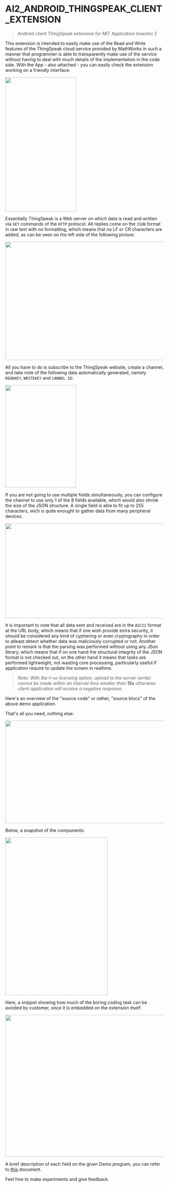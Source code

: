 # AI2_ANDROID_THINGSPEAK_CLIENT_EXTENSION

> Android client ThingSpeak extension for MIT Application Inventor 2   <img src="https://github.com/aluis-rcastro/AI2_ANDROID_THINGSPEAK_CLIENT_EXTENSION/blob/master/res/IconTS.png?raw=true" alt="" >

This extension is intended to easily make use of the Read and Write features of the ThingSpeak cloud service provided by MathWorks in such a manner that programmer is able to transparently make use of the service without having to deal with much details of the implementation in the code side. With the App - also attached - you can easily check the extension working on a friendly interface:
 
<img src="https://github.com/aluis-rcastro/AI2_ANDROID_THINGSPEAK_CLIENT_EXTENSION/blob/master/res/AppRunning.png" alt="" width="225" height="425">

Essentially ThingSpeak is a Web server on which data is read and written via `GET` commands of the `HTTP` protocol. All replies come on the `JSON` format in raw text with no formatting, which means that no LF or CR characters are added, as can be seen on the left side of the following picture:

<img src="https://github.com/aluis-rcastro/AI2_ANDROID_THINGSPEAK_CLIENT_EXTENSION/blob/master/res/JSonFormatter.png" alt="" width="750" height="375">

All you have to do is subscribe to the ThingSpeak website, create a channel, and take note of the following data automatically generated, namely `READKEY`, `WRITEKEY` and `CANNEL ID`:

<img src="https://github.com/aluis-rcastro/AI2_ANDROID_THINGSPEAK_CLIENT_EXTENSION/blob/master/res/ThingSpeak.png" alt="" width="225" height="325">

If you are not going to use multiple fields simultaneously, you can configure the channel to use only 1 of the 8 fields available, which would also shrink the size of the JSON structure. A single field is able to fit up to 255 characters, wich is quite enought to gather data from many peripheral devices.

<img src="https://github.com/aluis-rcastro/AI2_ANDROID_THINGSPEAK_CLIENT_EXTENSION/blob/master/res/Channel.png" alt="" width="625" height="300">

It is important to note that all data sent and received are in the `ASCII` format at the URL body, which means that if one wish provide extra security, it should be considered any kind of cyphering or even cryptography in order to atleast detect whether data was maliciously corrupted or not. Another point to remark is that the parsing was performed without using any JSon library, which means that if on one hand the structural integrity of the JSON format is not checked out, on the other hand it means that tasks are performed lightweight, not wasting core processing, particularly useful if application require to update the screen in realtime.

> *Note: With the `Free` licensing option, upload to the server (write) cannot be made within an interval time smaller than **15s** otherwise client application will receive a negative response.*

Here's an overview of the "source code" or rather, "source blocs" of the above demo application.

That's all you need, nothing else:

<img src="https://github.com/aluis-rcastro/AI2_ANDROID_THINGSPEAK_CLIENT_EXTENSION/blob/master/res/AppProject.png" alt="" width="725" height="325">

Below, a snapshot of the components:

<img src="https://github.com/aluis-rcastro/AI2_ANDROID_THINGSPEAK_CLIENT_EXTENSION/blob/master/res/Components.png?raw=true" alt="" width="325" height="500">

Here, a snippet showing how much of the boring coding task can be avoided by customer, once it is embedded on the extension itself:

<img src="https://github.com/aluis-rcastro/AI2_ANDROID_THINGSPEAK_CLIENT_EXTENSION/blob/master/res/Snippet.png?raw=true" alt="" width="1200" height="450">

A brief description of each field on the given Demo program, you can refer to  [this](https://github.com/aluis-rcastro/AI2_ANDROID_THINGSPEAK_CLIENT_EXTENSION/blob/master/doc/usage.txt) document.

Feel free to make experiments and give feedback.

